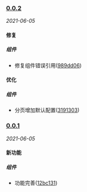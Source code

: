 ### [0.0.2](https://github.com/WenHaoHuang/h-table/compare/v0.0.1...v0.0.2)

_2021-06-05_

#### 修复

##### 组件
- 修复组件错误引用([989dd06](https://github.com/WenHaoHuang/h-table/commit/989dd06))



#### 优化

##### 组件
- 分页增加默认配置([3191303](https://github.com/WenHaoHuang/h-table/commit/3191303))



### [0.0.1](https://github.com/WenHaoHuang/h-table/compare/12bc131...v0.0.1)

_2021-06-05_

#### 新功能

##### 组件
- 功能完善([12bc131](https://github.com/WenHaoHuang/h-table/commit/12bc131))




